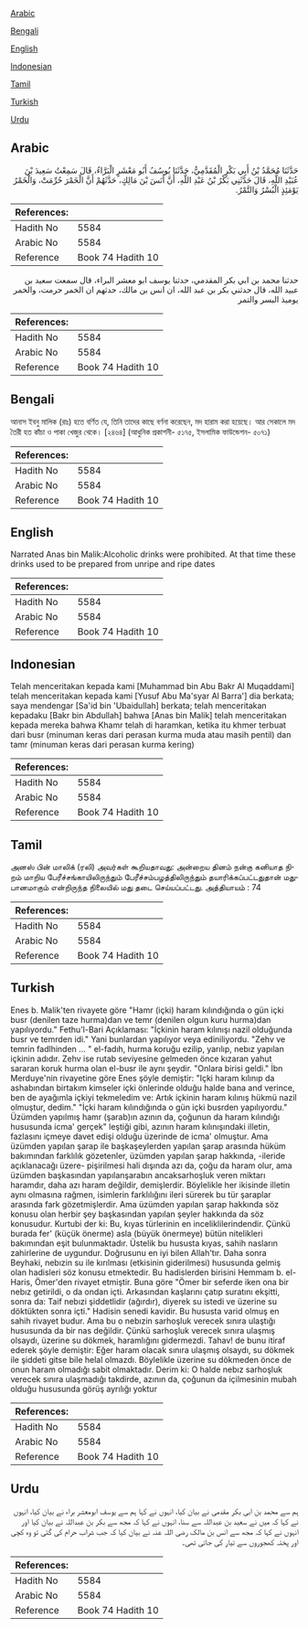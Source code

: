 [Arabic](#arabic)

[Bengali](#bengali)

[English](#english)

[Indonesian](#indonesian)

[Tamil](#tamil)

[Turkish](#turkish)

[Urdu](#urdu)

## Arabic


<div dir="rtl" lang="ar" style={{fontSize:'larger',backgroundColor:'#f8f9fa',padding:20}}>
حَدَّثَنَا مُحَمَّدُ بْنُ أَبِي بَكْرٍ الْمُقَدَّمِيُّ، حَدَّثَنَا يُوسُفُ أَبُو مَعْشَرٍ الْبَرَّاءُ، قَالَ سَمِعْتُ سَعِيدَ بْنَ عُبَيْدِ اللَّهِ، قَالَ حَدَّثَنِي بَكْرُ بْنُ عَبْدِ اللَّهِ، أَنَّ أَنَسَ بْنَ مَالِكٍ، حَدَّثَهُمْ أَنَّ الْخَمْرَ حُرِّمَتْ، وَالْخَمْرُ يَوْمَئِذٍ الْبُسْرُ وَالتَّمْرُ‏.‏
</div>
<div style={{backgroundColor:'#f8f9fa',padding:20, marginBottom: 10}}><table> <thead> <tr> <th>References:</th> <th></th> </tr> </thead> <tbody><tr><td>Hadith No</td><td>5584</td></tr><tr><td>Arabic No</td><td>5584</td></tr><tr><td>Reference</td><td>Book 74 Hadith 10</td></tr></tbody></table></div>


<div dir="rtl" lang="ar" style={{fontSize:'larger',backgroundColor:'#f8f9fa',padding:20}}>
حدثنا محمد بن ابي بكر المقدمي، حدثنا يوسف ابو معشر البراء، قال سمعت سعيد بن عبيد الله، قال حدثني بكر بن عبد الله، ان انس بن مالك، حدثهم ان الخمر حرمت، والخمر يوميذ البسر والتمر
</div>
<div style={{backgroundColor:'#f8f9fa',padding:20, marginBottom: 10}}><table> <thead> <tr> <th>References:</th> <th></th> </tr> </thead> <tbody><tr><td>Hadith No</td><td>5584</td></tr><tr><td>Arabic No</td><td>5584</td></tr><tr><td>Reference</td><td>Book 74 Hadith 10</td></tr></tbody></table></div>

## Bengali


<div dir="ltr" lang="bn" style={{fontSize:'larger',backgroundColor:'#f8f9fa',padding:20}}>
আনাস ইবনু মালিক (রাঃ) হতে বর্ণিত যে, তিনি তাদের কাছে বর্ণনা করেছেন, মদ হারাম করা হয়েছে। আর সেকালে মদ তৈরী হত কাঁচা ও পাকা খেজুর থেকে। [২৪৬৪] (আধুনিক প্রকাশনী- ৫১৭৫, ইসলামিক ফাউন্ডেশন- ৫০৭১)
</div>
<div style={{backgroundColor:'#f8f9fa',padding:20, marginBottom: 10}}><table> <thead> <tr> <th>References:</th> <th></th> </tr> </thead> <tbody><tr><td>Hadith No</td><td>5584</td></tr><tr><td>Arabic No</td><td>5584</td></tr><tr><td>Reference</td><td>Book 74 Hadith 10</td></tr></tbody></table></div>

## English


<div dir="ltr" lang="en" style={{fontSize:'larger',backgroundColor:'#f8f9fa',padding:20}}>
Narrated Anas bin Malik:Alcoholic drinks were prohibited. At that time these drinks used to be prepared from unripe and ripe dates
</div>
<div style={{backgroundColor:'#f8f9fa',padding:20, marginBottom: 10}}><table> <thead> <tr> <th>References:</th> <th></th> </tr> </thead> <tbody><tr><td>Hadith No</td><td>5584</td></tr><tr><td>Arabic No</td><td>5584</td></tr><tr><td>Reference</td><td>Book 74 Hadith 10</td></tr></tbody></table></div>

## Indonesian


<div dir="ltr" lang="id" style={{fontSize:'larger',backgroundColor:'#f8f9fa',padding:20}}>
Telah menceritakan kepada kami [Muhammad bin Abu Bakr Al Muqaddami] telah menceritakan kepada kami [Yusuf Abu Ma'syar Al Barra'] dia berkata; saya mendengar [Sa'id bin 'Ubaidullah] berkata; telah menceritakan kepadaku [Bakr bin Abdullah] bahwa [Anas bin Malik] telah menceritakan kepada mereka bahwa Khamr telah di haramkan, ketika itu khmer terbuat dari busr (minuman keras dari perasan kurma muda atau masih pentil) dan tamr (minuman keras dari perasan kurma kering)
</div>
<div style={{backgroundColor:'#f8f9fa',padding:20, marginBottom: 10}}><table> <thead> <tr> <th>References:</th> <th></th> </tr> </thead> <tbody><tr><td>Hadith No</td><td>5584</td></tr><tr><td>Arabic No</td><td>5584</td></tr><tr><td>Reference</td><td>Book 74 Hadith 10</td></tr></tbody></table></div>

## Tamil


<div dir="ltr" lang="ta" style={{fontSize:'larger',backgroundColor:'#f8f9fa',padding:20}}>
அனஸ் பின் மாலிக் (ரலி) அவர்கள் கூறியதாவது: அன்றைய தினம் நன்கு கனியாத நிறம் மாறிய பேரீச்சங்காயிலிருந்தும் பேரீச்சம்பழத்திலிருந்தும் தயாரிக்கப்பட்டதுதான் மதுபானமாகும் என்றிருந்த நிலையில் மது தடை செய்யப்பட்டது. அத்தியாயம் : 74
</div>
<div style={{backgroundColor:'#f8f9fa',padding:20, marginBottom: 10}}><table> <thead> <tr> <th>References:</th> <th></th> </tr> </thead> <tbody><tr><td>Hadith No</td><td>5584</td></tr><tr><td>Arabic No</td><td>5584</td></tr><tr><td>Reference</td><td>Book 74 Hadith 10</td></tr></tbody></table></div>

## Turkish


<div dir="ltr" lang="tr" style={{fontSize:'larger',backgroundColor:'#f8f9fa',padding:20}}>
Enes b. Malik'ten rivayete göre "Hamr (içki) haram kılındığında o gün içki busr (denilen taze hurma)dan ve temr (denilen olgun kuru hurma)dan yapılıyordu." Fethu'l-Bari Açıklaması: "İçkinin haram kılınışı nazil olduğunda busr ve temrden idi." Yani bunlardan yapılıyor veya ediniliyordu. "Zehv ve temrin fadlhinden ... " el-fadıh, hurma koruğu ezilip, yarılıp, nebız yapılan içkinin adıdır. Zehv ise rutab seviyesine gelmeden önce kızaran yahut sararan koruk hurma olan el-busr ile aynı şeydir. "Onlara birisi geldi." İbn Merduye'nin rivayetine göre Enes şöyle demiştir: "Içki haram kılınıp da ashabından birtakım kimseler içki önlerinde olduğu halde bana and verince, ben de ayağımla içkiyi tekmeledim ve: Artık içkinin haram kılınış hükmü nazil olmuştur, dedim." "İçki haram kılındığında o gün içki busrden yapılıyordu." Üzümden yapılmış hamr (şarab)ın azının da, çoğunun da haram kılındığı hususunda icma' gerçek" leştiği gibi, azının haram kılınışındaki illetin, fazlasını içmeye davet edişi olduğu üzerinde de icma' olmuştur. Ama üzümden yapılan şarap ile başkaşeylerden yapılan şarap arasında hüküm bakımından farklılık gözetenler, üzümden yapılan şarap hakkında, -ileride açıklanacağı üzere- pişirilmesi hali dışında azı da, çoğu da haram olur, ama üzümden başkasından yapılanşarabın ancaksarhoşluk veren miktarı haramdır, daha azı haram değildir, demişlerdir. Böylelikle her ikisinde illetin aynı olmasına rağmen, isimlerin farklılığını ileri sürerek bu tür şaraplar arasında fark gözetmişlerdir. Ama üzümden yapılan şarap hakkında söz konusu olan herbir şey başkasından yapılan şeyler hakkında da söz konusudur. Kurtubi der ki: Bu, kıyas türlerinin en inceliklilerindendir. Çünkü burada fer' (küçük önerme) asla (büyük önermeye) bütün nitelikleri bakımından eşit bulunmaktadır. Üstelik bu hususta kıyas, sahih nasların zahirlerine de uygundur. Doğrusunu en iyi bilen Allah'tır. Daha sonra Beyhaki, nebızin su ile kırılması (etkisinin giderilmesi) hususunda gelmiş olan hadisleri söz konusu etmektedir. Bu hadislerden birisini Hemmam b. el-Haris, Ömer'den rivayet etmiştir. Buna göre "Ömer bir seferde iken ona bir nebız getirildi, o da ondan içti. Arkasından kaşlarını çatıp suratını ekşitti, sonra da: Taif nebızi şiddetlidir (ağırdır), diyerek su istedi ve üzerine su döktükten sonra içti." Hadisin senedi kavidir. Bu hususta varid olmuş en sahih rivayet budur. Ama bu o nebızin sarhoşluk verecek sınıra ulaştığı hususunda da bir nas değildir. Çünkü sarhoşluk verecek sınıra ulaşmış olsaydı, üzerine su dökmek, haramlığını gidermezdi. Tahav! de bunu itiraf ederek şöyle demiştir: Eğer haram olacak sınıra ulaşmış olsaydı, su dökmek ile şiddeti gitse bile helal olmazdı. Böylelikle üzerine su dökmeden önce de onun haram olmadığı sabit olmaktadır. Derim ki: O halde nebız sarhoşluk verecek sınıra ulaşmadığı takdirde, azının da, çoğunun da içilmesinin mubah olduğu hususunda görüş ayrılığı yoktur
</div>
<div style={{backgroundColor:'#f8f9fa',padding:20, marginBottom: 10}}><table> <thead> <tr> <th>References:</th> <th></th> </tr> </thead> <tbody><tr><td>Hadith No</td><td>5584</td></tr><tr><td>Arabic No</td><td>5584</td></tr><tr><td>Reference</td><td>Book 74 Hadith 10</td></tr></tbody></table></div>

## Urdu


<div dir="rtl" lang="ur" style={{fontSize:'larger',backgroundColor:'#f8f9fa',padding:20}}>
ہم سے محمد بن ابی بکر مقدمی نے بیان کیا، انہوں نے کہا ہم سے یوسف ابومعشر براء نے بیان کیا، انہوں نے کہا کہ میں نے سعید بن عبداللہ سے سنا، انہوں نے کہا کہ مجھ سے بکر بن عبداللہ نے بیان کیا اور انہوں نے کہا کہ مجھ سے انس بن مالک رضی اللہ عنہ نے بیان کیا کہ جب شراب حرام کی گئی تو وہ کچی اور پختہ کھجوروں سے تیار کی جاتی تھی۔
</div>
<div style={{backgroundColor:'#f8f9fa',padding:20, marginBottom: 10}}><table> <thead> <tr> <th>References:</th> <th></th> </tr> </thead> <tbody><tr><td>Hadith No</td><td>5584</td></tr><tr><td>Arabic No</td><td>5584</td></tr><tr><td>Reference</td><td>Book 74 Hadith 10</td></tr></tbody></table></div>
